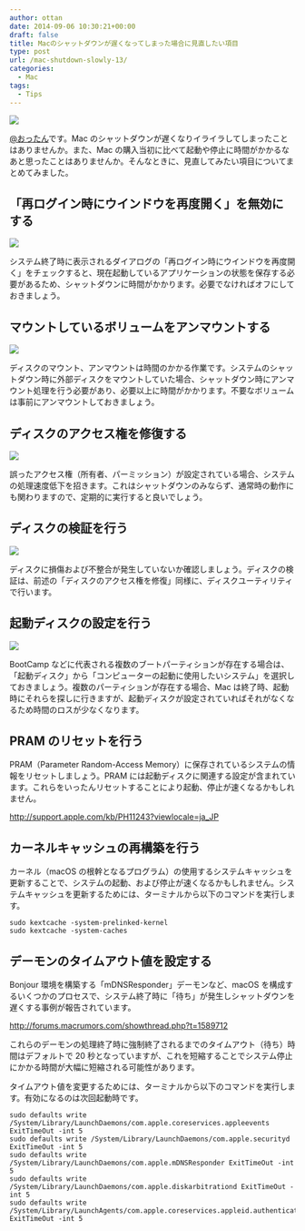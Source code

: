 ```yaml
---
author: ottan
date: 2014-09-06 10:30:21+00:00
draft: false
title: Macのシャットダウンが遅くなってしまった場合に見直したい項目
type: post
url: /mac-shutdown-slowly-13/
categories:
  - Mac
tags:
  - Tips
---
```


![](/images/2014/09/140906-540ad02714260.jpg)

[@おったん](https://twitter.com/ottanxyz)です。Mac のシャットダウンが遅くなりイライラしてしまったことはありませんか。また、Mac の購入当初に比べて起動や停止に時間がかかるなあと思ったことはありませんか。そんなときに、見直してみたい項目についてまとめてみました。

## 「再ログイン時にウインドウを再度開く」を無効にする

![](/images/2014/09/140906-540ad02b209d5.png)

システム終了時に表示されるダイアログの「再ログイン時にウインドウを再度開く」をチェックすると、現在起動しているアプリケーションの状態を保存する必要があるため、シャットダウンに時間がかかります。必要でなければオフにしておきましょう。

## マウントしているボリュームをアンマウントする

![](/images/2014/09/140906-540ad02bc27ae.png)

ディスクのマウント、アンマウントは時間のかかる作業です。システムのシャットダウン時に外部ディスクをマウントしていた場合、シャットダウン時にアンマウント処理を行う必要があり、必要以上に時間がかかります。不要なボリュームは事前にアンマウントしておきましょう。

## ディスクのアクセス権を修復する

![](/images/2014/09/140906-540ad027dc975.png)

誤ったアクセス権（所有者、パーミッション）が設定されている場合、システムの処理速度低下を招きます。これはシャットダウンのみならず、通常時の動作にも関わりますので、定期的に実行すると良いでしょう。

## ディスクの検証を行う

![](/images/2014/09/140906-540ad028ac416.png)

ディスクに損傷および不整合が発生していないか確認しましょう。ディスクの検証は、前述の「ディスクのアクセス権を修復」同様に、ディスクユーティリティで行います。

## 起動ディスクの設定を行う

![](/images/2014/09/140906-540ad029833e0.png)

BootCamp などに代表される複数のブートパーティションが存在する場合は、「起動ディスク」から「コンピューターの起動に使用したいシステム」を選択しておきましょう。複数のパーティションが存在する場合、Mac は終了時、起動時にそれらを探しに行きますが、起動ディスクが設定されていればそれがなくなるため時間のロスが少なくなります。

## PRAM のリセットを行う

PRAM（Parameter Random-Access Memory）に保存されているシステムの情報をリセットしましょう。PRAM には起動ディスクに関連する設定が含まれています。これらをいったんリセットすることにより起動、停止が速くなるかもしれません。

http://support.apple.com/kb/PH11243?viewlocale=ja_JP

## カーネルキャッシュの再構築を行う

カーネル（macOS の根幹となるプログラム）の使用するシステムキャッシュを更新することで、システムの起動、および停止が速くなるかもしれません。システムキャッシュを更新するためには、ターミナルから以下のコマンドを実行します。

    sudo kextcache -system-prelinked-kernel
    sudo kextcache -system-caches

## デーモンのタイムアウト値を設定する

Bonjour 環境を構築する「mDNSResponder」デーモンなど、macOS を構成するいくつかのプロセスで、システム終了時に「待ち」が発生しシャットダウンを遅くする事例が報告されています。

http://forums.macrumors.com/showthread.php?t=1589712

これらのデーモンの処理終了時に強制終了されるまでのタイムアウト（待ち）時間はデフォルトで 20 秒となっていますが、これを短縮することでシステム停止にかかる時間が大幅に短縮される可能性があります。

タイムアウト値を変更するためには、ターミナルから以下のコマンドを実行します。有効になるのは次回起動時です。

    sudo defaults write /System/Library/LaunchDaemons/com.apple.coreservices.appleevents ExitTimeOut -int 5
    sudo defaults write /System/Library/LaunchDaemons/com.apple.securityd ExitTimeOut -int 5
    sudo defaults write /System/Library/LaunchDaemons/com.apple.mDNSResponder ExitTimeOut -int 5
    sudo defaults write /System/Library/LaunchDaemons/com.apple.diskarbitrationd ExitTimeOut -int 5
    sudo defaults write /System/Library/LaunchAgents/com.apple.coreservices.appleid.authentication ExitTimeOut -int 5
